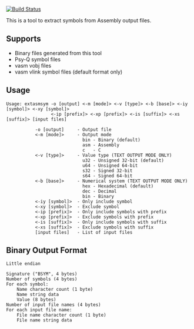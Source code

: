 
[![Build Status](https://github.com/devon-artmeier/extasmsym/actions/workflows/cmake-multi-platform.yml/badge.svg)](https://github.com/devon-artmeier/extasmsym/actions/workflows/cmake-multi-platform.yml)

This is a tool to extract symbols from Assembly output files.

## Supports

* Binary files generated from this tool
* Psy-Q symbol files
* vasm vobj files
* vasm vlink symbol files (default format only)

## Usage

    Usage: extasmsym -o [output] <-m [mode]> <-v [type]> <-b [base]> <-iy [symbol]> <-xy [symbol]>
                     <-ip [prefix]> <-xp [prefix]> <-is [suffix]> <-xs [suffix]> [input files]
    
               -o [output]     - Output file
               <-m [mode]>     - Output mode
                                 bin - Binary (default)
                                 asm - Assembly
                                 c   - C
               <-v [type]>     - Value type (TEXT OUTPUT MODE ONLY)
                                 u32 - Unsigned 32-bit (default)
                                 u64 - Unsigned 64-bit
                                 s32 - Signed 32-bit
                                 s64 - Signed 64-bit
               <-b [base]>     - Numerical system (TEXT OUTPUT MODE ONLY)
                                 hex - Hexadecimal (default)
                                 dec - Decimal
                                 bin - Binary
               <-iy [symbol]>  - Only include symbol
               <-xy [symbol]>  - Exclude symbol
               <-ip [prefix]>  - Only include symbols with prefix
               <-xp [prefix]>  - Exclude symbols with prefix
               <-is [suffix]>  - Only include symbols with suffix
               <-xs [suffix]>  - Exclude symbols with suffix
               [input files]   - List of input files

## Binary Output Format

    Little endian
    
    Signature ("BSYM", 4 bytes)
    Number of symbols (4 bytes)
    For each symbol:
        Name character count (1 byte)
        Name string data
        Value (8 bytes)
    Number of input file names (4 bytes)
    For each input file name:
        File name character count (1 byte)
        File name string data
